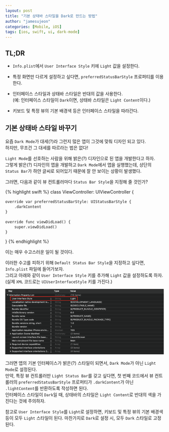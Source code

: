 ```yaml
---
layout: post
title: "기본 상태바 스타일을 Dark로 만드는 방법"
author: "jamesujeon"
categories: [Mobile, iOS]
tags: [ios, swift, ui, dark-mode]
---
```


## TL;DR

- `Info.plist`에서 `User Interface Style` 키에 `Light` 값을 설정한다.

- 특정 화면만 다르게 설정하고 싶다면, `preferredStatusBarStyle` 프로퍼티를 이용한다.

- 인터페이스 스타일과 상태바 스타일은 반대의 값을 사용한다.  
(예: 인터페이스 스타일이 `Dark`이면, 상태바 스타일은 `Light Content`이다.)

- 키보드 및 특정 뷰의 기본 배경색 등은 인터페이스 스타일을 따라간다.

## 기본 상태바 스타일 바꾸기

요즘 `Dark Mode`가 대세(?)라 그런지 많은 앱이 그것에 맞춰 디자인 되고 있다.  
하지만, 무조건 그 대세를 따르라는 법은 없다!

`Light Mode`를 선호하는 사람을 위해 밝은(?) 디자인으로 된 앱을 개발한다고 하자.  
그렇게 밝은(?) 디자인의 앱을 개발하고 `Dark Mode`에서 앱을 실행했는데,
상단의 `Status Bar`가 하얀 글씨로 되어있기 때문에 잘 안 보이는 상황이 발생했다.

그러면, 다음과 같이 뷰 컨트롤러마다 `Status Bar Style`을 지정해 줄 것인가?

{% highlight swift %}
class ViewController: UIViewController {

    override var preferredStatusBarStyle: UIStatusBarStyle {
        .darkContent
    }

    override func viewDidLoad() {
        super.viewDidLoad()
    }
}
{% endhighlight %}

이는 매우 수고스러운 일이 될 것이다.

이러한 수고를 피하기 위해 `Default Status Bar Style`을 지정하고 싶다면, `Info.plist` 파일에 들어가보자.  
그리고 아래와 같이 `User Interface Style` 키를 추가해 `Light` 값을 설정하도록 하자.  
(실제 `XML` 코드로는 `UIUserInterfaceStyle` 키를 가진다.)

![Figure 1](assets/figure_1.png)

그러면 앱의 기본 인터페이스가 밝은(?) 스타일이 되면서, `Dark Mode`가 아닌 `Light Mode`로 설정된다.  
만약, 특정 뷰 컨트롤러만 `Light Status Bar`를 갖고 싶다면,
첫 번째 코드에서 뷰 컨트롤러의 `preferredStatusBarStyle` 프로퍼티가 `.darkContent`가 아닌 `.lightContent`를 반환하도록 작성하면 된다.  
인터페이스 스타일이 `Dark`일 때, 상태바의 스타일은 `Light Content`로 반대의 색을 가진다는 것에 주의하자.

참고로 `User Interface Style`를 `Light`로 설정하면, 키보드 및 특정 뷰의 기본 배경색 등이 모두 `Light` 스타일이 된다.
마찬가지로 `Dark`로 설정 시, 모두 `Dark` 스타일로 고정된다.
